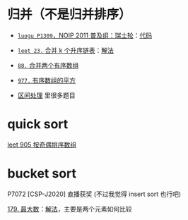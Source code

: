 # 归并（不是归并排序）

- [`luogu P1309`，NOIP 2011 普及组：瑞士轮](https://www.luogu.com.cn/problem/P1309)：[代码](code/luogu-p1309-swiss-system.cpp)

- [`leet 23.` 合并 k 个升序链表](https://leetcode.cn/problems/merge-k-sorted-lists)：[解法](leet-23-合并k个升序链表.md)

- [`88.` 合并两个有序数组](https://leetcode.cn/problems/merge-sorted-array)

- [`977.` 有序数组的平方](https://leetcode.cn/problems/squares-of-a-sorted-array)

- [区间处理](../intervals/区间处理.md) 里很多题目

# quick sort

[leet 905 按奇偶排序数组](leet-905-按奇偶排序数组.md)

# bucket sort

P7072 [CSP-J2020] 直播获奖 (不过我觉得 insert sort 也行吧)




[179. 最大数](https://leetcode.cn/problems/largest-number)：[解法](leet-179-largest.cpp)，主要是两个元素如何比较
